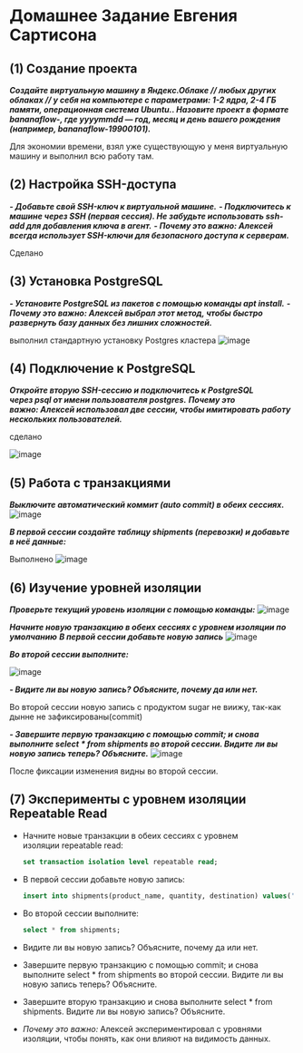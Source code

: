 # Домашнее Задание Евгения Сартисона #

## (1) Создание проекта ##
***Создайте виртуальную машину в Яндекс.Облаке // любых других облаках // у себя на компьютере с параметрами: 1-2 ядра, 2-4 ГБ памяти, операционная система Ubuntu.. Назовите проект в формате bananaflow-<yyyymmdd>, где yyyymmdd — год, месяц и день вашего рождения (например, bananaflow-19900101).***

Для экономии времени, взял уже существующую у меня виртуальную машину и выполнил всю работу там. 


## (2) Настройка SSH-доступа ## 
***- Добавьте свой SSH-ключ к виртуальной машине.***
***- Подключитесь к машине через SSH (первая сессия). Не забудьте использовать ssh-add для добавления ключа в агент.***
***- *Почему это важно:* Алексей всегда использует SSH-ключи для безопасного доступа к серверам.***

Сделано


## (3) Установка PostgreSQL ##
***- Установите PostgreSQL из пакетов с помощью команды apt install.***
***- *Почему это важно:* Алексей выбрал этот метод, чтобы быстро развернуть базу данных без лишних сложностей.***

выполнил стандартную установку Postgres кластера
![image](https://github.com/user-attachments/assets/a27f7e74-17bc-460a-81c5-ad99cc17f262)

## (4) Подключение к PostgreSQL ##
 ***Откройте вторую SSH-сессию и подключитесь к PostgreSQL через psql от имени пользователя postgres.***
 ****Почему это важно:* Алексей использовал две сессии, чтобы имитировать работу нескольких пользователей.***

сделано

![image](https://github.com/user-attachments/assets/9cb97ca5-fbe5-4a08-9584-87a4ff9bd9e0)


## (5) Работа с транзакциями ##

***Выключите автоматический коммит (auto commit) в обеих сессиях.***
![image](https://github.com/user-attachments/assets/2830482b-9597-4a6d-9573-bda6b85711d5)
  
***В первой сессии создайте таблицу shipments (перевозки) и добавьте в неё данные:***

Выполнено
![image](https://github.com/user-attachments/assets/c4c42eaf-7f71-4cd7-8a6f-65cb9b962900)


## (6) Изучение уровней изоляции ##

***Проверьте текущий уровень изоляции с помощью команды:***
![image](https://github.com/user-attachments/assets/ce977a47-c685-45f5-8a9a-0929d5ac2361)


***Начните новую транзакцию в обеих сессиях с уровнем изоляции по умолчанию***
***В первой сессии добавьте новую запись***
![image](https://github.com/user-attachments/assets/4b21eea1-1554-432b-887d-d3d6c7f9b517)

***Во второй сессии выполните:***

![image](https://github.com/user-attachments/assets/c0d312e5-d423-481a-bf67-c44ca42a1883)

***- Видите ли вы новую запись? Объясните, почему да или нет.***

Во второй сессии новую запись с продуктом sugar не виижу, так-как дынне не зафиксированы(commit)

***- Завершите первую транзакцию с помощью commit; и снова выполните select \* from shipments во второй сессии. Видите ли вы новую запись теперь? Объясните.***
![image](https://github.com/user-attachments/assets/863ca9e0-21a1-43c8-ab10-d1a5de39ac31)

После фиксации изменения видны во второй сессии. 


## (7) Эксперименты с уровнем изоляции Repeatable Read ##

- Начните новые транзакции в обеих сессиях с уровнем изоляции repeatable read:

  ```sql
  set transaction isolation level repeatable read;
  ```
- В первой сессии добавьте новую запись:

  ```sql
  insert into shipments(product_name, quantity, destination) values('bananas', 2000, 'Africa');
  ```
- Во второй сессии выполните:

  ```sql
  select * from shipments;
  ```
- Видите ли вы новую запись? Объясните, почему да или нет.
- Завершите первую транзакцию с помощью commit; и снова выполните select \* from shipments во второй сессии. Видите ли вы новую запись теперь? Объясните.
- Завершите вторую транзакцию и снова выполните select \* from shipments. Видите ли вы новую запись? Объясните.
- *Почему это важно:* Алексей экспериментировал с уровнями изоляции, чтобы понять, как они влияют на видимость данных.
